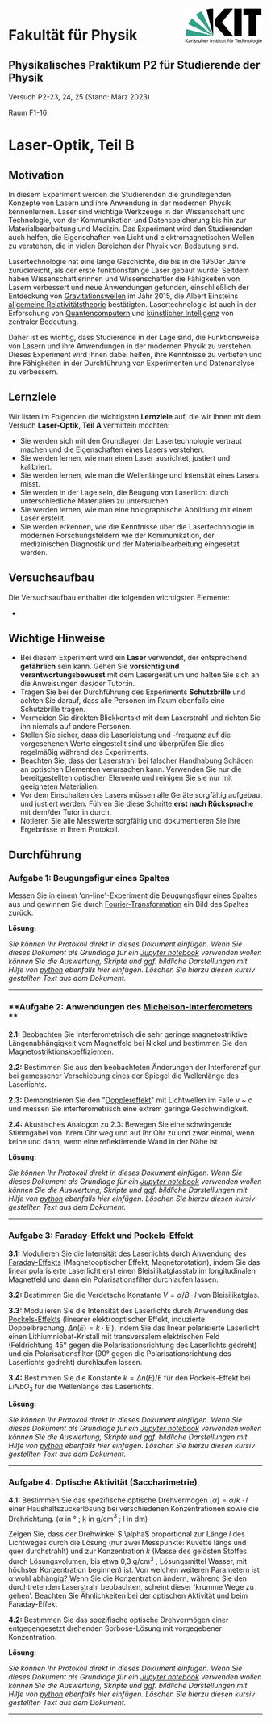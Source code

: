 <img src="./figures/Logo_KIT.svg" style="zoom:15%;float:right;" />

# Fakultät für Physik 

## Physikalisches Praktikum P2 für Studierende der Physik



Versuch P2-23, 24, 25 (Stand: März 2023)

[Raum F1-16](http://www-ekp.physik.uni-karlsruhe.de/~simonis/praktikum/layoutobjekte/Lageplan_P1.png)



# Laser-Optik, Teil B



## Motivation

In diesem Experiment werden die Studierenden die grundlegenden Konzepte von Lasern und ihre Anwendung in der modernen Physik kennenlernen. Laser sind wichtige Werkzeuge in der Wissenschaft und Technologie, von der Kommunikation und Datenspeicherung bis hin zur Materialbearbeitung und Medizin. Das Experiment wird den Studierenden auch helfen, die Eigenschaften von Licht und elektromagnetischen Wellen zu verstehen, die in vielen Bereichen der Physik von Bedeutung sind.

Lasertechnologie hat eine lange Geschichte, die bis in die 1950er Jahre zurückreicht, als der erste funktionsfähige Laser gebaut wurde. Seitdem haben Wissenschaftlerinnen und Wissenschaftler die Fähigkeiten von Lasern verbessert und neue Anwendungen gefunden, einschließlich der Entdeckung von [Gravitationswellen](https://de.wikipedia.org/wiki/Gravitationswelle#:~:text=Eine%20Gravitationswelle%20–%20übersetzt%20auch%20Schwerkraftwelle,schneller%20als%20mit%20Lichtgeschwindigkeit%20bewegen.) im Jahr 2015, die Albert Einsteins [allgemeine Relativitätstheorie](https://de.wikipedia.org/wiki/Allgemeine_Relativitätstheorie) bestätigten. Lasertechnologie ist auch in der Erforschung von [Quantencomputern](https://de.wikipedia.org/wiki/Quantencomputer) und [künstlicher Intelligenz](https://de.wikipedia.org/wiki/Künstliche_Intelligenz) von zentraler Bedeutung.

Daher ist es wichtig, dass Studierende in der Lage sind, die Funktionsweise von Lasern und ihre Anwendungen in der modernen Physik zu verstehen. Dieses Experiment wird ihnen dabei helfen, ihre Kenntnisse zu vertiefen und ihre Fähigkeiten in der Durchführung von Experimenten und Datenanalyse zu verbessern.

## Lernziele

Wir listen im Folgenden die wichtigsten **Lernziele** auf, die wir Ihnen mit dem Versuch **Laser-Optik, Teil A** vermitteln möchten: 

- Sie werden sich mit den Grundlagen der Lasertechnologie vertraut machen und die Eigenschaften eines Lasers verstehen.
- Sie werden lernen, wie man einen Laser ausrichtet, justiert und kalibriert.
- Sie werden lernen, wie man die Wellenlänge und Intensität eines Lasers misst.
- Sie werden in der Lage sein, die Beugung von Laserlicht durch unterschiedliche Materialien zu untersuchen.
- Sie werden lernen, wie man eine holographische Abbildung mit einem Laser erstellt.
- Sie werden erkennen, wie die Kenntnisse über die Lasertechnologie in modernen Forschungsfeldern wie der Kommunikation, der medizinischen Diagnostik und der Materialbearbeitung eingesetzt werden.

## Versuchsaufbau

Die Versuchsaufbau enthaltet die folgenden wichtigsten Elemente: 

- 


## Wichtige Hinweise

- Bei diesem Experiment wird ein **Laser** verwendet, der entsprechend **gefährlich** sein kann. Gehen Sie **vorsichtig und verantwortungsbewusst** mit dem Lasergerät um und halten Sie sich an die Anweisungen des/der Tutor:in.
- Tragen Sie bei der Durchführung des Experiments **Schutzbrille** und achten Sie darauf, dass alle Personen im Raum ebenfalls eine Schutzbrille tragen.
- Vermeiden Sie direkten Blickkontakt mit dem Laserstrahl und richten Sie ihn niemals auf andere Personen.
- Stellen Sie sicher, dass die Laserleistung und -frequenz auf die vorgesehenen Werte eingestellt sind und überprüfen Sie dies regelmäßig während des Experiments.
- Beachten Sie, dass der Laserstrahl bei falscher Handhabung Schäden an optischen Elementen verursachen kann. Verwenden Sie nur die bereitgestellten optischen Elemente und reinigen Sie sie nur mit geeigneten Materialien.
- Vor dem Einschalten des Lasers müssen alle Geräte sorgfältig aufgebaut und justiert werden. Führen Sie diese Schritte **erst nach Rücksprache** mit dem/der Tutor:in durch.
- Notieren Sie alle Messwerte sorgfältig und dokumentieren Sie Ihre Ergebnisse in Ihrem Protokoll.

## Durchführung

### **Aufgabe 1: Beugungsfigur eines Spaltes**

Messen Sie in einem 'on-line'-Experiment die Beugungsfigur eines Spaltes aus und gewinnen Sie durch [Fourier-Transformation](https://de.wikipedia.org/wiki/Fourier-Transformation) ein Bild des Spaltes zurück.

**Lösung:**

*Sie können Ihr Protokoll direkt in dieses Dokument einfügen. Wenn Sie dieses Dokument als Grundlage für ein [Jupyter notebook](https://jupyter.org/) verwenden wollen können Sie die Auswertung, Skripte und ggf. bildliche Darstellungen mit Hilfe von [python](https://www.python.org/) ebenfalls hier einfügen. Löschen Sie hierzu diesen kursiv gestellten Text aus dem Dokument.* 

---

### **Aufgabe 2: Anwendungen des [Michelson-Interferometers](https://en.wikipedia.org/wiki/Michelson_interferometer) **

**2.1:** Beobachten Sie interferometrisch die sehr geringe magnetostriktive Längenabhängigkeit vom Magnetfeld bei Nickel und bestimmen Sie den Magnetostriktionskoeffizienten.

**2.2:** Bestimmen Sie aus den beobachteten Änderungen der Interferenzfigur bei gemessener Verschiebung eines der Spiegel die Wellenlänge des Laserlichts.

**2.3:** Demonstrieren Sie den "[Dopplereffekt](https://de.wikipedia.org/wiki/Doppler-Effekt)" mit Lichtwellen im Falle $v$ ~ $c$ und messen Sie interferometrisch eine extrem geringe Geschwindigkeit.

**2.4:** Akustisches Analogon zu 2.3: Bewegen Sie eine schwingende Stimmgabel von Ihrem Ohr weg und auf Ihr Ohr zu und zwar einmal, wenn keine und dann, wenn eine reflektierende Wand in der Nähe ist

 **Lösung:**

*Sie können Ihr Protokoll direkt in dieses Dokument einfügen. Wenn Sie dieses Dokument als Grundlage für ein [Jupyter notebook](https://jupyter.org/) verwenden wollen können Sie die Auswertung, Skripte und ggf. bildliche Darstellungen mit Hilfe von [python](https://www.python.org/) ebenfalls hier einfügen. Löschen Sie hierzu diesen kursiv gestellten Text aus dem Dokument.* 

---

### **Aufgabe 3: Faraday-Effekt und Pockels-Effekt**

**3.1:**  Modulieren Sie die Intensität des Laserlichts durch Anwendung des [Faraday-Effekts](https://de.wikipedia.org/wiki/Faraday-Effekt) (Magnetooptischer Effekt, Magnetorotation), indem Sie das linear polarisierte Laserlicht erst einen Bleisilikatglasstab im longitudinalen Magnetfeld und dann ein Polarisationsfilter durchlaufen lassen.

**3.2:** Bestimmen Sie die Verdetsche Konstante $V = \alpha / B·l$ von Bleisilikatglas.

**3.3:**  Modulieren Sie die Intensität des Laserlichts durch Anwendung des [Pockels-Effekts](https://en.wikipedia.org/wiki/Pockels_effect) (linearer elektrooptischer Effekt, induzierte Doppelbrechung, $\Delta n(E) = k·E$ ), indem Sie das linear polarisierte Laserlicht einen Lithiumniobat-Kristall mit transversalem elektrischen Feld (Feldrichtung $45°$ gegen die Polarisationsrichtung des Laserlichts gedreht) und ein Polarisationsfilter ($90°$ gegen die Polarisationsrichtung des Laserlichts gedreht) durchlaufen lassen.

**3.4:** Bestimmen Sie die Konstante $k = \Delta n(E) / E$ für den Pockels-Effekt bei $LiNbO_{3}$ für die Wellenlänge des Laserlichts.

**Lösung:**

*Sie können Ihr Protokoll direkt in dieses Dokument einfügen. Wenn Sie dieses Dokument als Grundlage für ein [Jupyter notebook](https://jupyter.org/) verwenden wollen können Sie die Auswertung, Skripte und ggf. bildliche Darstellungen mit Hilfe von [python](https://www.python.org/) ebenfalls hier einfügen. Löschen Sie hierzu diesen kursiv gestellten Text aus dem Dokument.* 

---

### **Aufgabe 4: Optische Aktivität (Saccharimetrie)**

**4.1:** Bestimmen Sie das spezifische optische Drehvermögen $[\alpha] = \alpha / k \cdot l$ einer Haushaltszuckerlösung bei verschiedenen Konzentrationen sowie die Drehrichtung. ($\alpha$ in ° ; k in g/cm$^3$ ; l in dm) 

Zeigen Sie, dass der Drehwinkel $ \alpha$ proportional zur Länge $l$ des Lichtweges durch die Lösung (nur zwei Messpunkte: Küvette längs und quer durchstrahlt) und zur Konzentration $k$ (Masse des gelösten Stoffes durch Lösungsvolumen, bis etwa 0,3 g/cm$^3$ , Lösungsmittel Wasser, mit höchster Konzentration beginnen) ist. Von welchen weiteren Parametern ist $\alpha$ wohl abhängig? Wenn Sie die Konzentration ändern, während Sie den durchtretenden Laserstrahl beobachten, scheint dieser 'krumme Wege zu gehen'. Beachten Sie Ähnlichkeiten bei der optischen Aktivität und beim Faraday-Effekt

**4.2:** Bestimmen Sie das spezifische optische Drehvermögen einer entgegengesetzt drehenden Sorbose-Lösung mit vorgegebener Konzentration.



**Lösung:**

*Sie können Ihr Protokoll direkt in dieses Dokument einfügen. Wenn Sie dieses Dokument als Grundlage für ein [Jupyter notebook](https://jupyter.org/) verwenden wollen können Sie die Auswertung, Skripte und ggf. bildliche Darstellungen mit Hilfe von [python](https://www.python.org/) ebenfalls hier einfügen. Löschen Sie hierzu diesen kursiv gestellten Text aus dem Dokument.* 

 

---

